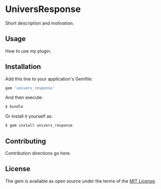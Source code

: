 # UniversResponse
Short description and motivation.

## Usage
How to use my plugin.

## Installation
Add this line to your application's Gemfile:

```ruby
gem 'univers_response'
```

And then execute:
```bash
$ bundle
```

Or install it yourself as:
```bash
$ gem install univers_response
```

## Contributing
Contribution directions go here.

## License
The gem is available as open source under the terms of the [MIT License](http://opensource.org/licenses/MIT).
